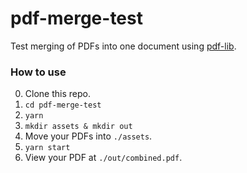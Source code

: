 # pdf-merge-test

Test merging of PDFs into one document using [pdf-lib](https://www.npmjs.com/package/pdf-lib).

### How to use

0. Clone this repo.
1. `cd pdf-merge-test`
2. `yarn`
3. `mkdir assets & mkdir out`
4. Move your PDFs into `./assets`.
5. `yarn start`
6. View your PDF at `./out/combined.pdf`.
